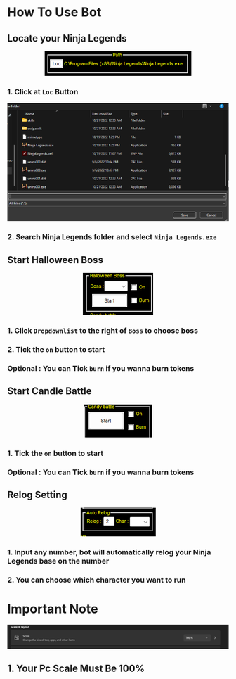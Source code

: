 # How To Use Bot


## Locate your Ninja Legends

<p align="center"><img src="https://github.com/samsfx/ninjalegends_halloween2022/blob/main/picture/locate.png"></p>

### 1. Click at `Loc` Button

<p align="center"><img src="https://github.com/samsfx/ninjalegends_halloween2022/blob/main/picture/selectnl.png"></p>

### 2. Search Ninja Legends folder and select `Ninja Legends.exe`

## Start Halloween Boss

<p align="center"><img src="https://github.com/samsfx/ninjalegends_halloween2022/blob/main/picture/boss.png"></p>

### 1. Click `Dropdownlist` to the right of `Boss` to choose boss
### 2. Tick the `on` button to start 
### Optional : You can Tick `burn` if you wanna burn tokens

## Start Candle Battle

<p align="center"><img src="https://github.com/samsfx/ninjalegends_halloween2022/blob/main/picture/candy.png"></p>

### 1. Tick the `on` button to start 
### Optional : You can Tick `burn` if you wanna burn tokens

## Relog Setting

<p align="center"><img src="https://github.com/samsfx/ninjalegends_halloween2022/blob/main/picture/relog.png"></p>

### 1. Input any number, bot will automatically relog your Ninja Legends base on the number
### 2. You can choose which character you want to run

# Important Note
<p align="center"><img src="https://github.com/samsfx/ninjalegends_halloween2022/blob/main/picture/scale.png"></p>

## 1. Your Pc Scale Must Be 100%

